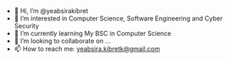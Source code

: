 - 👋 Hi, I’m @yeabsirakibret
- 👀 I’m interested in Computer Science, Software Engineering and Cyber Security 
- 🌱 I’m currently learning My BSC in Computer Science
- 💞️ I’m looking to collaborate on ...
- 📫 How to reach me: yeabsira.kibretk@gmail.com

<!---
yeabsirakibret/yeabsirakibret is a ✨ special ✨ repository because its `README.md` (this file) appears on your GitHub profile.
You can click the Preview link to take a look at your changes.
--->
